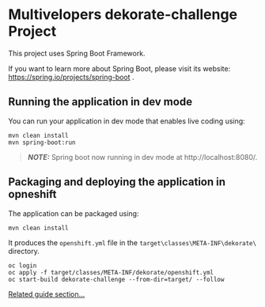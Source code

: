 # Multivelopers dekorate-challenge Project

This project uses Spring Boot Framework.

If you want to learn more about Spring Boot, please visit its website: https://spring.io/projects/spring-boot .

## Running the application in dev mode

You can run your application in dev mode that enables live coding using:
```shell script
mvn clean install
mvn spring-boot:run
```

> **_NOTE:_**  Spring boot now running in dev mode at http://localhost:8080/.

## Packaging and deploying the application in opneshift

The application can be packaged using:
```shell script
mvn clean install
```
It produces the `openshift.yml` file in the `target\classes\META-INF\dekorate\` directory.

```shell script
oc login
oc apply -f target/classes/META-INF/dekorate/openshift.yml
oc start-build dekorate-challenge --from-dir=target/ --follow
```

[Related guide section...](https://github.com/Red-Hat-Developer-Games/dekorate-challenge)


